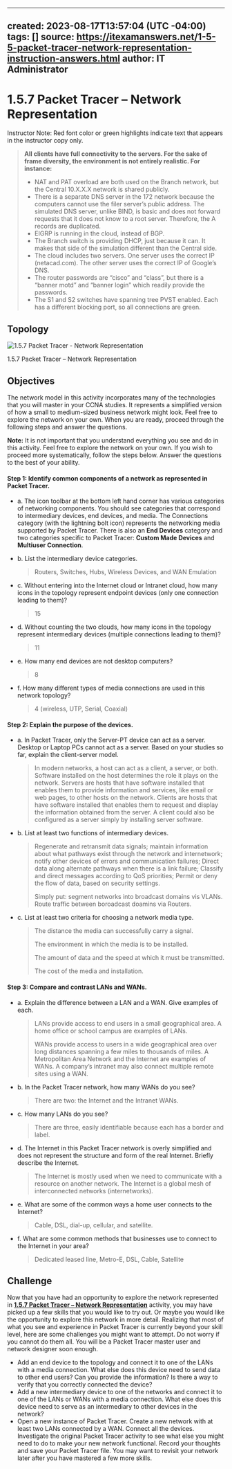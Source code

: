 
---
created: 2023-08-17T13:57:04 (UTC -04:00)
tags: []
source: https://itexamanswers.net/1-5-5-packet-tracer-network-representation-instruction-answers.html
author: IT Administrator
---

# 1.5.7 Packet Tracer – Network Representation

Instructor Note: Red font color or green highlights indicate text that appears in the instructor copy only.  

> **All clients have full connectivity to the servers. For the sake of frame diversity, the environment is not entirely realistic. For instance:**
>
> -   NAT and PAT overload are both used on the Branch network, but the Central 10.X.X.X network is shared publicly.
> -   There is a separate DNS server in the 172 network because the computers cannot use the filer server’s public address. The simulated DNS server, unlike BIND, is basic and does not forward requests that it does not know to a root server. Therefore, the A records are duplicated.
> -   EIGRP is running in the cloud, instead of BGP.
> -   The Branch switch is providing DHCP, just because it can. It makes that side of the simulation different than the Central side.
> -   The cloud includes two servers. One server uses the correct IP (netacad.com). The other server uses the correct IP of Google’s DNS.
> -   The router passwords are “cisco” and “class”, but there is a “banner motd” and “banner login” which readily provide the passwords.
> -   The S1 and S2 switches have spanning tree PVST enabled. Each has a different blocking port, so all connections are green.


## Topology

![1.5.7 Packet Tracer - Network Representation](https://itexamanswers.net/wp-content/uploads/2019/10/1.2.4.5-Packet-Tracer-Network-Representation.jpg?ezimgfmt=rs:715x547/rscb2/ng:webp/ngcb2)

1.5.7 Packet Tracer – Network Representation

## Objectives

The network model in this activity incorporates many of the technologies that you will master in your CCNA studies. It represents a simplified version of how a small to medium-sized business network might look. Feel free to explore the network on your own. When you are ready, proceed through the following steps and answer the questions.

**Note:** It is not important that you understand everything you see and do in this activity. Feel free to explore the network on your own. If you wish to proceed more systematically, follow the steps below. Answer the questions to the best of your ability.


#### Step 1: Identify common components of a network as represented in Packet Tracer.

- a. The icon toolbar at the bottom left hand corner has various categories of networking components. You should see categories that correspond to intermediary devices, end devices, and media. The Connections category (with the lightning bolt icon) represents the networking media supported by Packet Tracer. There is also an **End Devices** category and two categories specific to Packet Tracer: **Custom Made Devices** and **Multiuser Connection**.

- b. List the intermediary device categories.

   > Routers, Switches, Hubs, Wireless Devices, and WAN Emulation

- c. Without entering into the Internet cloud or Intranet cloud, how many icons in the topology represent endpoint devices (only one connection leading to them)?

   > 15
 
- d. Without counting the two clouds, how many icons in the topology represent intermediary devices (multiple connections leading to them)?

   >11
     
- e. How many end devices are not desktop computers?

   > 8
    
- f. How many different types of media connections are used in this network topology?

   > 4 (wireless, UTP, Serial, Coaxial)
    
#### Step 2: Explain the purpose of the devices.

- a. In Packet Tracer, only the Server-PT device can act as a server. Desktop or Laptop PCs cannot act as a server. Based on your studies so far, explain the client-server model.  
    
  > In modern networks, a host can act as a client, a server, or both. Software installed on the host determines the role it plays on the network. Servers are hosts that have software installed that enables them to provide information and services, like email or web pages, to other hosts on the network. Clients are hosts that have software installed that enables them to request and display the information obtained from the server. A client could also be configured as a server simply by installing server software.
    
- b. List at least two functions of intermediary devices.

  > Regenerate and retransmit data signals; maintain information about what pathways exist through the network and internetwork; notify other devices of errors and communication failures; Direct data along alternate pathways when there is a link failure; Classify and direct messages according to QoS priorities; Permit or deny the flow of data, based on security settings.
  >
  > Simply put: segment networks into broadcast domains vis VLANs. Route traffic between boroadcast doamins via Routers.
    
- c. List at least two criteria for choosing a network media type.

  > The distance the media can successfully carry a signal.
  > 
  > The environment in which the media is to be installed.
  >
  > The amount of data and the speed at which it must be transmitted.
  >
  > The cost of the media and installation.


#### Step 3: Compare and contrast LANs and WANs.

- a. Explain the difference between a LAN and a WAN. Give examples of each.

  > LANs provide access to end users in a small geographical area. A home office or school campus are examples of LANs.
  >
  > WANs provide access to users in a wide geographical area over long distances spanning a few miles to thousands of miles. A Metropolitan Area Network and the Internet are examples of WANs. A company’s intranet may also connect multiple remote sites using a WAN.

- b. In the Packet Tracer network, how many WANs do you see?

  > There are two: the Internet and the Intranet WANs.
  
- c. How many LANs do you see?

  > There are three, easily identifiable because each has a border and label.

- d. The Internet in this Packet Tracer network is overly simplified and does not represent the structure and form of the real Internet. Briefly describe the Internet.

  > The Internet is mostly used when we need to communicate with a resource on another network. The Internet is a global mesh of interconnected networks (internetworks).

- e. What are some of the common ways a home user connects to the Internet?

  > Cable, DSL, dial-up, cellular, and satellite.

- f. What are some common methods that businesses use to connect to the Internet in your area?

  > Dedicated leased line, Metro-E, DSL, Cable, Satellite

## Challenge

Now that you have had an opportunity to explore the network represented in **[1.5.7 Packet Tracer – Network Representation](https://itexamanswers.net/1-5-7-packet-tracer-network-representation-instruction-answers.html)** activity, you may have picked up a few skills that you would like to try out. Or maybe you would like the opportunity to explore this network in more detail. Realizing that most of what you see and experience in Packet Tracer is currently beyond your skill level, here are some challenges you might want to attempt. Do not worry if you cannot do them all. You will be a Packet Tracer master user and network designer soon enough.

-   Add an end device to the topology and connect it to one of the LANs with a media connection. What else does this device need to send data to other end users? Can you provide the information? Is there a way to verify that you correctly connected the device?
-   Add a new intermediary device to one of the networks and connect it to one of the LANs or WANs with a media connection. What else does this device need to serve as an intermediary to other devices in the network?
-   Open a new instance of Packet Tracer. Create a new network with at least two LANs connected by a WAN. Connect all the devices. Investigate the original Packet Tracer activity to see what else you might need to do to make your new network functional. Record your thoughts and save your Packet Tracer file. You may want to revisit your network later after you have mastered a few more skills.
